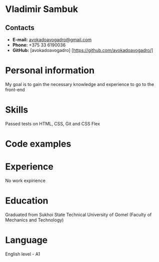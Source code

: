 # **Vladimir Sambuk**
## **Contacts**
* **E-mail:** avokadoavogadro@gmail.com
* **Phone:** +375 33 6190036
* **GitHub:** [avokadoavogadro] [https://github.com/avokadoavogadro/]
# **Personal information**
My goal is to gain the necessary knowledge and experience to go to the front-end
# **Skills**
Passed tests on HTML, CSS, Git and CSS Flex
# **Code examples**
# **Experience**
No work expirience
# **Education**
Graduated from Sukhoi State Technical University of Gomel (Faculty of Mechanics and Technology)
# **Language**
English level - A1